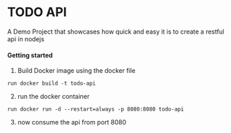 # TODO API
 A Demo Project that showcases how quick and easy it is to create a restful api in nodejs

#### Getting started 

1. Build Docker image using the docker file
``` 
run docker build -t todo-api 
```

2. run the docker container
``` 
run docker run -d --restart=always -p 8080:8080 todo-api
```

3. now consume the api from port 8080 
